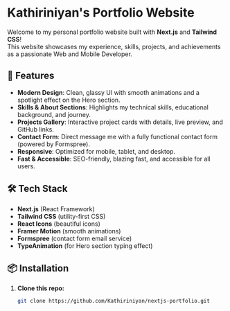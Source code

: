 # Kathiriniyan's Portfolio Website

Welcome to my personal portfolio website built with **Next.js** and **Tailwind CSS**!  
This website showcases my experience, skills, projects, and achievements as a passionate Web and Mobile Developer.

## 🚀 Features

- **Modern Design**: Clean, glassy UI with smooth animations and a spotlight effect on the Hero section.
- **Skills & About Sections**: Highlights my technical skills, educational background, and journey.
- **Projects Gallery**: Interactive project cards with details, live preview, and GitHub links.
- **Contact Form**: Direct message me with a fully functional contact form (powered by Formspree).
- **Responsive**: Optimized for mobile, tablet, and desktop.
- **Fast & Accessible**: SEO-friendly, blazing fast, and accessible for all users.

## 🛠️ Tech Stack

- **Next.js** (React Framework)
- **Tailwind CSS** (utility-first CSS)
- **React Icons** (beautiful icons)
- **Framer Motion** (smooth animations)
- **Formspree** (contact form email service)
- **TypeAnimation** (for Hero section typing effect)

## 📦 Installation

1. **Clone this repo:**
   ```bash
   git clone https://github.com/Kathiriniyan/nextjs-portfolio.git


